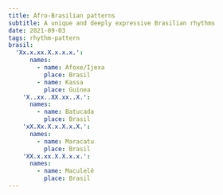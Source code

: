 ```yaml
---
title: Afro-Brasilian patterns
subtitle: A unique and deeply expressive Brasilian rhythms
date: 2021-09-03
tags: rhythm-pattern
brasil:
  'Xx.x.xx.X.x.x.x.':    
      names:
        - name: Afoxe/Ijexa
          place: Brasil
        - name: Kassa
          place: Guinea 
    'X..xx..XX.xx..X.':   
      names:
        - name: Batucada
          place: Brasil
    'xX.Xx.X.x.X.x.X.':  
      names:
        - name: Maracatu
          place: Brasil
    'XX.x.xx.X.X.x.x.':
      names:
        - name: Maculelê 
          place: Brasil
---
```


